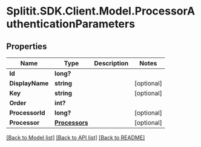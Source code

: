 # Splitit.SDK.Client.Model.ProcessorAuthenticationParameters
## Properties

Name | Type | Description | Notes
------------ | ------------- | ------------- | -------------
**Id** | **long?** |  | 
**DisplayName** | **string** |  | [optional] 
**Key** | **string** |  | [optional] 
**Order** | **int?** |  | 
**ProcessorId** | **long?** |  | [optional] 
**Processor** | [**Processors**](Processors.md) |  | [optional] 

[[Back to Model list]](../README.md#documentation-for-models) [[Back to API list]](../README.md#documentation-for-api-endpoints) [[Back to README]](../README.md)

